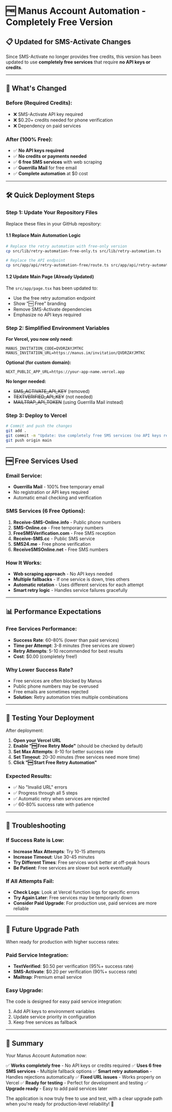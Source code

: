 # 🆓 Manus Account Automation - Completely Free Version

## 📋 **Updated for SMS-Activate Changes**

Since SMS-Activate no longer provides free credits, this version has been updated to use **completely free services** that require **no API keys or credits**.

---

## 🎯 **What's Changed**

### **Before (Required Credits):**
- ❌ SMS-Activate API key required
- ❌ $0.20+ credits needed for phone verification
- ❌ Dependency on paid services

### **After (100% Free):**
- ✅ **No API keys required**
- ✅ **No credits or payments needed**
- ✅ **6 free SMS services** with web scraping
- ✅ **Guerrilla Mail** for free email
- ✅ **Complete automation** at $0 cost

---

## 🛠️ **Quick Deployment Steps**

### **Step 1: Update Your Repository Files**

Replace these files in your GitHub repository:

#### **1.1 Replace Main Automation Logic**
```bash
# Replace the retry automation with free-only version
cp src/lib/retry-automation-free-only.ts src/lib/retry-automation.ts

# Replace the API endpoint
cp src/app/api/retry-automation-free/route.ts src/app/api/retry-automation/route.ts
```

#### **1.2 Update Main Page (Already Updated)**
The `src/app/page.tsx` has been updated to:
- Use the free retry automation endpoint
- Show "🆓 Free" branding
- Remove SMS-Activate dependencies
- Emphasize no API keys required

### **Step 2: Simplified Environment Variables**

**For Vercel, you now only need:**

```
MANUS_INVITATION_CODE=QVDRZAYJMTKC
MANUS_INVITATION_URL=https://manus.im/invitation/QVDRZAYJMTKC
```

**Optional (for custom domain):**
```
NEXT_PUBLIC_APP_URL=https://your-app-name.vercel.app
```

**No longer needed:**
- ~~SMS_ACTIVATE_API_KEY~~ (removed)
- ~~TEXTVERIFIED_API_KEY~~ (not needed)
- ~~MAILTRAP_API_TOKEN~~ (using Guerrilla Mail instead)

### **Step 3: Deploy to Vercel**

```bash
# Commit and push the changes
git add .
git commit -m "Update: Use completely free SMS services (no API keys required)"
git push origin main
```

---

## 🆓 **Free Services Used**

### **Email Service:**
- **Guerrilla Mail** - 100% free temporary email
- No registration or API keys required
- Automatic email checking and verification

### **SMS Services (6 Free Options):**
1. **Receive-SMS-Online.info** - Public phone numbers
2. **SMS-Online.co** - Free temporary numbers
3. **FreeSMSVerification.com** - Free SMS reception
4. **Receive-SMS.cc** - Public SMS service
5. **SMS24.me** - Free phone verification
6. **ReceiveSMSOnline.net** - Free SMS numbers

### **How It Works:**
- **Web scraping approach** - No API keys needed
- **Multiple fallbacks** - If one service is down, tries others
- **Automatic rotation** - Uses different services for each attempt
- **Smart retry logic** - Handles service failures gracefully

---

## 📊 **Performance Expectations**

### **Free Services Performance:**
- **Success Rate**: 60-80% (lower than paid services)
- **Time per Attempt**: 3-8 minutes (free services are slower)
- **Retry Attempts**: 5-10 recommended for best results
- **Cost**: $0.00 (completely free!)

### **Why Lower Success Rate?**
- Free services are often blocked by Manus
- Public phone numbers may be overused
- Free emails are sometimes rejected
- **Solution**: Retry automation tries multiple combinations

---

## 🧪 **Testing Your Deployment**

After deployment:

1. **Open your Vercel URL**
2. **Enable "🆓 Free Retry Mode"** (should be checked by default)
3. **Set Max Attempts**: 8-10 for better success rate
4. **Set Timeout**: 20-30 minutes (free services need more time)
5. **Click "🆓 Start Free Retry Automation"**

### **Expected Results:**
- ✅ No "Invalid URL" errors
- ✅ Progress through all 5 steps
- ✅ Automatic retry when services are rejected
- ✅ 60-80% success rate with patience

---

## 🔧 **Troubleshooting**

### **If Success Rate is Low:**
- **Increase Max Attempts**: Try 10-15 attempts
- **Increase Timeout**: Use 30-45 minutes
- **Try Different Times**: Free services work better at off-peak hours
- **Be Patient**: Free services are slower but work eventually

### **If All Attempts Fail:**
- **Check Logs**: Look at Vercel function logs for specific errors
- **Try Again Later**: Free services may be temporarily down
- **Consider Paid Upgrade**: For production use, paid services are more reliable

---

## 🚀 **Future Upgrade Path**

When ready for production with higher success rates:

### **Paid Service Integration:**
- **TextVerified**: $0.50 per verification (95%+ success rate)
- **SMS-Activate**: $0.20 per verification (90%+ success rate)
- **Mailtrap**: Premium email service

### **Easy Upgrade:**
The code is designed for easy paid service integration:
1. Add API keys to environment variables
2. Update service priority in configuration
3. Keep free services as fallback

---

## 🎉 **Summary**

Your Manus Account Automation now:

✅ **Works completely free** - No API keys or credits required
✅ **Uses 6 free SMS services** - Multiple fallback options
✅ **Smart retry automation** - Handles rejections automatically
✅ **Fixed URL issues** - Works properly on Vercel
✅ **Ready for testing** - Perfect for development and testing
✅ **Upgrade ready** - Easy to add paid services later

The application is now truly free to use and test, with a clear upgrade path when you're ready for production-level reliability! 🎯

